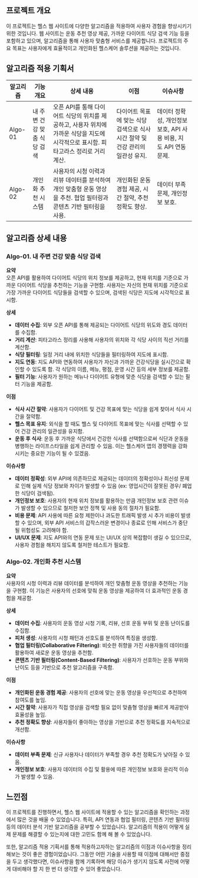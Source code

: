 ## 프로젝트 개요

이 프로젝트는 헬스 웹 사이트에 다양한 알고리즘을 적용하여 사용자 경험을 향상시키기 위한 것입니다. 웹 사이트는 운동 추천 영상 제공, 가까운 다이어트 식당 검색 기능 등을 포함하고 있으며, 알고리즘을 통해 사용자 맞춤형 서비스를 제공합니다. 프로젝트의 주요 목표는 사용자에게 효율적이고 개인화된 헬스케어 솔루션을 제공하는 것입니다.

## 알고리즘 적용 기획서

| 알고리즘         | 기능 개요                                                                                     | 상세 내용                                                                                                                      | 이점                                                                                                        | 이슈사항                                                                                                           |
|------------------|----------------------------------------------------------------------------------------------|-------------------------------------------------------------------------------------------------------------------------------|------------------------------------------------------------------------------------------------------------|--------------------------------------------------------------------------------------------------------------------|
| Algo-01          | 내 주변 건강 맞춤 식당 검색                                                                     | 오픈 API를 통해 다이어트 식당의 위치를 제공하고, 사용자 위치에 가까운 식당을 지도에 시각적으로 표시함. 피타고라스 정리로 거리 계산. | 다이어트 목표에 맞는 식당 검색으로 식사 시간 절약 및 건강 관리의 일관성 유지.                              | 데이터 정확성, 개인정보 보호, API 사용 비용, 지도 API 연동 문제.                                                   |
| Algo-02          | 개인화 추천 시스템                                                                           | 사용자의 시청 이력과 리뷰 데이터를 분석하여 개인 맞춤형 운동 영상을 추천. 협업 필터링과 콘텐츠 기반 필터링을 사용. | 개인화된 운동 경험 제공, 시간 절약, 추천 정확도 향상.                                                        | 데이터 부족 문제, 개인정보 보호.                                                                                   |

## 알고리즘 상세 내용

### Algo-01. 내 주변 건강 맞춤 식당 검색

**요약**  
오픈 API를 활용하여 다이어트 식당의 위치 정보를 제공하고, 현재 위치를 기준으로 가까운 다이어트 식당을 추천하는 기능을 구현함. 사용자는 자신의 현재 위치를 기준으로 가장 가까운 다이어트 식당들을 검색할 수 있으며, 검색된 식당은 지도에 시각적으로 표시함.

**상세**  
- **데이터 수집**: 외부 오픈 API를 통해 제공되는 다이어트 식당의 위도와 경도 데이터를 수집함.
- **거리 계산**: 피타고라스 정리를 사용해 사용자의 위치와 각 식당 사이의 직선 거리를 계산함.
- **식당 필터링**: 일정 거리 내에 위치한 식당들을 필터링하여 지도에 표시함.
- **지도 연동**: 지도 API와 연동하여 사용자가 자신과 가까운 건강식당을 실시간으로 확인할 수 있도록 함. 각 식당의 이름, 메뉴, 평점, 운영 시간 등의 세부 정보를 제공함.
- **필터 기능**: 사용자가 원하는 메뉴나 다이어트 유형에 맞춘 식당을 검색할 수 있는 필터 기능을 제공함.

**이점**  
- **식사 시간 절약**: 사용자가 다이어트 및 건강 목표에 맞는 식당을 쉽게 찾아서 식사 시간을 절약함.
- **헬스 목표 유지**: 외식을 할 때도 헬스 및 다이어트 목표에 맞는 식사를 선택할 수 있어 건강 관리의 일관성을 유지함.
- **운동 후 식사**: 운동 후 가까운 식당에서 건강한 식사를 선택함으로써 식단과 운동을 병행하는 라이프스타일을 쉽게 관리할 수 있음. 이는 헬스케어 앱의 경쟁력을 강화시키는 중요한 기능이 될 수 있겠음.

**이슈사항**  
- **데이터 정확성**: 외부 API에 의존하므로 제공되는 데이터의 정확성이나 최신성 문제로 인해 실제 식당 정보와 차이가 발생할 수 있음 (ex: 영업시간이 잘못된 경우/ 폐업한 식당이 검색됨).
- **개인정보 보호**: 사용자의 현재 위치 정보를 활용하는 만큼 개인정보 보호 관련 이슈가 발생할 수 있으므로 철저한 보안 정책 및 사용 동의 절차가 필요함.
- **비용 문제**: API 사용에 따른 요청 제한이나 과도한 트래픽 발생 시 추가 비용이 발생할 수 있으며, 외부 API 서비스의 갑작스러운 변경이나 종료로 인해 서비스가 중단될 위험성도 고려해야 함.
- **UI/UX 문제**: 지도 API와의 연동 문제 또는 UI/UX 상의 복잡함이 생길 수 있으므로, 사용자 경험을 해치지 않도록 철저한 테스트가 필요함.

### Algo-02. 개인화 추천 시스템

**요약**  
사용자의 시청 이력과 리뷰 데이터를 분석하여 개인 맞춤형 운동 영상을 추천하는 기능을 구현함. 이 기능은 사용자의 선호에 맞춰 운동 영상을 제공하여 더 효과적인 운동 경험을 제공함.

**상세**  
- **데이터 수집**: 사용자의 운동 영상 시청 기록, 리뷰, 선호 운동 부위 및 운동 난이도를 수집함.
- **피처 생성**: 사용자의 시청 패턴과 선호도를 분석하여 특징을 생성함.
- **협업 필터링(Collaborative Filtering)**: 비슷한 취향을 가진 사용자들의 데이터를 활용하여 새로운 운동 영상을 추천함.
- **콘텐츠 기반 필터링(Content-Based Filtering)**: 사용자가 선호하는 운동 부위와 난이도 등을 기반으로 추천 알고리즘을 구축함.

**이점**  
- **개인화된 운동 경험 제공**: 사용자의 선호에 맞는 운동 영상을 우선적으로 추천하여 참여도를 높임.
- **시간 절약**: 사용자가 직접 영상을 검색할 필요 없이 맞춤형 영상을 빠르게 제공받아 효율성을 높임.
- **추천 정확도 향상**: 사용자들이 좋아하는 영상을 기반으로 추천 정확도를 지속적으로 개선함.

**이슈사항**  
- **데이터 부족 문제**: 신규 사용자나 데이터가 부족할 경우 추천 정확도가 낮아질 수 있음.
- **개인정보 보호**: 사용자 데이터의 수집 및 활용에 따른 개인정보 보호와 윤리적 이슈가 발생할 수 있음.

## 느낀점

이 프로젝트를 진행하면서, 헬스 웹 사이트에 적용할 수 있는 알고리즘을 확인하는 과정에서 많은 것을 배울 수 있었습니다. 특히, API 연동과 협업 필터링, 콘텐츠 기반 필터링 등의 데이터 분석 기반 알고리즘을 공부할 수 있었습니다. 알고리즘의 적용이 어떻게 실제 문제를 해결할 수 있는지에 대한 고민도 함께 해 볼 수 있었습니다.

또한, 알고리즘 적용 기획서를 통해 적용하고자하는 알고리즘의 이점과 이슈사항을 정리해보는 것이 좋은 경험이었습니다. 그동안 어떤 기술을 사용할 때 이점에 대해서만 중점을 두고 생각했다면, 이슈사항을 함께 기록하며 해당 이슈가 생기지 않도록 사전에 어떻게 대비해야 할 지 한 번 더 생각할 수 있어 좋았습니다.

